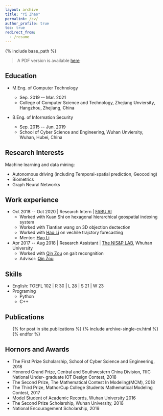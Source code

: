 ```yaml
---
layout: archive
title: "Yi Zhao"
permalink: /cv/
author_profile: true
toc: true
redirect_from:
  - /resume
---
```


{% include base_path %}
> A PDF version is available [here](https://www.dropbox.com/s/avtr2t0zd65q1bl/CV_ZhaoYi.pdf?dl=0)

Education
-------------------------
- M.Eng. of Computer Technology
  - Sep. 2019 -- Mar. 2021
  - College of Computer Science and Technology, Zhejiang Unviersity, Hangzhou, Zhejiang, China

- B.Eng. of Information Security
  - Sep. 2015 -- Jun. 2019
  - School of Cyber Science and Engineering, Wuhan Unviersity, Wuhan, Hubei, China

Research Interests
--------------------------------
Machine learning and data mining:
- Autonomous driving (including Temporal-spatial prediction, Geocoding)
- Biometrics
- Graph Neural Networks

Work experience
-------------------------
- Oct 2018 -- Oct 2020 \| Research Intern \| [FABU.AI](http://www.fabu.ai/)
  - Worked with Kuan Shi on hexagonal hierarchical geospatial indexing system
  - Worked with Tiantian wang on 3D objection dectection
  - Worked with [Hao Li](https://scholar.google.com/citations?hl=en&user=S_OYXVQAAAAJ) on vechile trajctory forecasting
  - Mentor: [Hao Li](https://scholar.google.com/citations?hl=en&user=S_OYXVQAAAAJ)
- Apr 2017 -- Aug 2018 \| Research Assistant \| [The NIS&P LAB](http://nisplab.whu.edu.cn), Whuhan University
  - Worked with [Qin Zou](https://sites.google.com/site/qinzoucn/) on gait recongnition
  - Advisor: [Qin Zou](https://sites.google.com/site/qinzoucn/) 
  
Skills
--------------------------
* English: TOEFL 102 \| R 30 \| L 28 \| S 21 \| W 23 
* Programing
  * Python
  * C++

Publications
--------------------------
  <ul>{% for post in site.publications %}
    {% include archive-single-cv.html %}
  {% endfor %}</ul>

Hornors and Awards
--------------------------
- The First Prize Scholarship, School of Cyber Science and Engineering, 2018
- Honored Grand Prize, Central and Southwestern China Division, TIIC National Under- graduate IOT Design Contest, 2018
- The Second Prize, The Mathematical Contest In Modeling(MCM), 2018
- The Third Prize, MathorCup College Students Mathematical Modeling Contest, 2017
- Model Student of Academic Records, Wuhan University 2016
- The Second Prize Scholarship, Wuhan University, 2016
- National Encouragement Scholarship, 2016


  
<!-- Talks
======
  <ul>{% for post in site.talks %}
    {% include archive-single-talk-cv.html %}
  {% endfor %}</ul>
  
Teaching
======
  <ul>{% for post in site.teaching %}
    {% include archive-single-cv.html %}
  {% endfor %}</ul>
  
Service and leadership
======
* Currently signed in to 43 different slack teams -->
